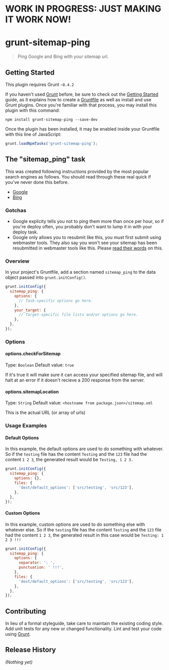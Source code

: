 # WORK IN PROGRESS: JUST MAKING IT WORK NOW!

# grunt-sitemap-ping

> Ping Google and Bing with your sitemap url.



## Getting Started
This plugin requires Grunt `~0.4.2`

If you haven't used [Grunt](http://gruntjs.com/) before, be sure to check out the [Getting Started](http://gruntjs.com/getting-started) guide, as it explains how to create a [Gruntfile](http://gruntjs.com/sample-gruntfile) as well as install and use Grunt plugins. Once you're familiar with that process, you may install this plugin with this command:

```shell
npm install grunt-sitemap-ping --save-dev
```

Once the plugin has been installed, it may be enabled inside your Gruntfile with this line of JavaScript:

```js
grunt.loadNpmTasks('grunt-sitemap-ping');
```

## The "sitemap_ping" task

This was created following instructions provided by the most popular search engines as follows. You should read through these real quick if you've never done this before.

- [Google](https://support.google.com/webmasters/answer/183669?hl=en)
- [Bing](http://www.bing.com/webmaster/help/how-to-submit-sitemaps-82a15bd4)

### Gotchas

- Google explicity tells you not to ping them more than once per hour, so if you're deploy often, you probably don't want to lump it in with your deploy task.
- Google only allows you to resubmit like this, you must first submit using webmaster tools. They also say you won't see your sitemap has been resubmitted in webmaster tools like this. Please [read their words](https://support.google.com/webmasters/answer/183669?hl=en) on this.


### Overview
In your project's Gruntfile, add a section named `sitemap_ping` to the data object passed into `grunt.initConfig()`.

```js
grunt.initConfig({
  sitemap_ping: {
    options: {
      // Task-specific options go here.
    },
    your_target: {
      // Target-specific file lists and/or options go here.
    },
  },
});
```

### Options

#### options.checkForSitemap
Type: `Boolean`
Default value: `true`

If it's true it will make sure it can access your specified sitemap file, and will halt at an error if it doesn't recieve a 200 response from the server. 

#### options.sitemapLocation
Type: `String`
Default value: `<hostname from package.json>/sitemap.xml`

This is the actual URL (or array of urls)
### Usage Examples

#### Default Options
In this example, the default options are used to do something with whatever. So if the `testing` file has the content `Testing` and the `123` file had the content `1 2 3`, the generated result would be `Testing, 1 2 3.`

```js
grunt.initConfig({
  sitemap_ping: {
    options: {},
    files: {
      'dest/default_options': ['src/testing', 'src/123'],
    },
  },
});
```

#### Custom Options
In this example, custom options are used to do something else with whatever else. So if the `testing` file has the content `Testing` and the `123` file had the content `1 2 3`, the generated result in this case would be `Testing: 1 2 3 !!!`

```js
grunt.initConfig({
  sitemap_ping: {
    options: {
      separator: ': ',
      punctuation: ' !!!',
    },
    files: {
      'dest/default_options': ['src/testing', 'src/123'],
    },
  },
});
```

## Contributing
In lieu of a formal styleguide, take care to maintain the existing coding style. Add unit tests for any new or changed functionality. Lint and test your code using [Grunt](http://gruntjs.com/).

## Release History
_(Nothing yet)_

